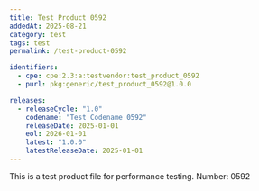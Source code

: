 ```yaml
---
title: Test Product 0592
addedAt: 2025-08-21
category: test
tags: test
permalink: /test-product-0592

identifiers:
  - cpe: cpe:2.3:a:testvendor:test_product_0592
  - purl: pkg:generic/test_product_0592@1.0.0

releases:
  - releaseCycle: "1.0"
    codename: "Test Codename 0592"
    releaseDate: 2025-01-01
    eol: 2026-01-01
    latest: "1.0.0"
    latestReleaseDate: 2025-01-01
---
```


This is a test product file for performance testing. Number: 0592

